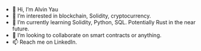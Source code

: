 - 👋 Hi, I’m Alvin Yau
- 👀 I’m interested in blockchain, Solidity, cryptocurrency.
- 🌱 I’m currently learning Solidity, Python, SQL. Potentially Rust in the near future.
- 💞️ I’m looking to collaborate on smart contracts or anything.
- 📫 Reach me on LinkedIn.

<!---
yauwa936/yauwa936 is a ✨ special ✨ repository because its `README.md` (this file) appears on your GitHub profile.
You can click the Preview link to take a look at your changes.
--->

